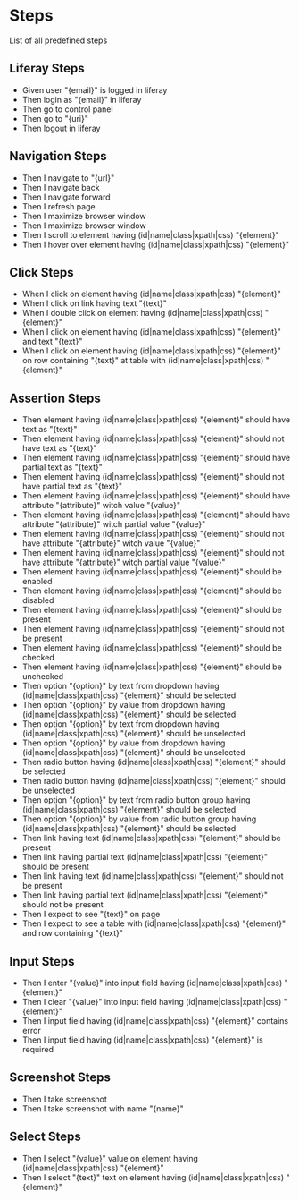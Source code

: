 # Steps

List of all predefined steps

## Liferay Steps

* Given user "{email}" is logged in liferay
* Then login as "{email}" in liferay
* Then go to control panel
* Then go to "{uri}"
* Then logout in liferay

## Navigation Steps

* Then I navigate to "{url}"
* Then I navigate back
* Then I navigate forward
* Then I refresh page
* Then I maximize browser window
* Then I maximize browser window
* Then I scroll to element having (id|name|class|xpath|css) "{element}"
* Then I hover over element having (id|name|class|xpath|css) "{element}"

## Click Steps

* When I click on element having (id|name|class|xpath|css) "{element}"
* When I click on link having text "{text}"
* When I double click on element having (id|name|class|xpath|css) "{element}"
* When I click on element having (id|name|class|xpath|css) "{element}" and text "{text}"
* When I click on element having (id|name|class|xpath|css) "{element}" on row containing "{text}" at table with (id|name|class|xpath|css) "{element}"

## Assertion Steps

* Then element having (id|name|class|xpath|css) "{element}" should have text as "{text}"
* Then element having (id|name|class|xpath|css) "{element}" should not have text as "{text}"
* Then element having (id|name|class|xpath|css) "{element}" should have partial text as "{text}"
* Then element having (id|name|class|xpath|css) "{element}" should not have partial text as "{text}"
* Then element having (id|name|class|xpath|css) "{element}" should have attribute "{attribute}" witch value "{value}"
* Then element having (id|name|class|xpath|css) "{element}" should have attribute "{attribute}" witch partial value "{value}"
* Then element having (id|name|class|xpath|css) "{element}" should not have attribute "{attribute}" witch value "{value}"
* Then element having (id|name|class|xpath|css) "{element}" should not have attribute "{attribute}" witch partial value "{value}"
* Then element having (id|name|class|xpath|css) "{element}" should be enabled
* Then element having (id|name|class|xpath|css) "{element}" should be disabled
* Then element having (id|name|class|xpath|css) "{element}" should be present
* Then element having (id|name|class|xpath|css) "{element}" should not be present
* Then element having (id|name|class|xpath|css) "{element}" should be checked
* Then element having (id|name|class|xpath|css) "{element}" should be unchecked
* Then option "{option}" by text from dropdown having (id|name|class|xpath|css) "{element}" should be selected
* Then option "{option}" by value from dropdown having (id|name|class|xpath|css) "{element}" should be selected
* Then option "{option}" by text from dropdown having (id|name|class|xpath|css) "{element}" should be unselected
* Then option "{option}" by value from dropdown having (id|name|class|xpath|css) "{element}" should be unselected
* Then radio button having (id|name|class|xpath|css) "{element}" should be selected
* Then radio button having (id|name|class|xpath|css) "{element}" should be unselected
* Then option "{option}" by text from radio button group having (id|name|class|xpath|css) "{element}" should be selected
* Then option "{option}" by value from radio button group having (id|name|class|xpath|css) "{element}" should be selected
* Then link having text (id|name|class|xpath|css) "{element}" should be present
* Then link having partial text (id|name|class|xpath|css) "{element}" should be present
* Then link having text (id|name|class|xpath|css) "{element}" should not be present
* Then link having partial text (id|name|class|xpath|css) "{element}" should not be present
* Then I expect to see "{text}" on page
* Then I expect to see a table with (id|name|class|xpath|css) "{element}" and row containing "{text}"

## Input Steps

* Then I enter "{value}" into input field having (id|name|class|xpath|css) "{element}"
* Then I clear "{value}" into input field having (id|name|class|xpath|css) "{element}"
* Then I input field having (id|name|class|xpath|css) "{element}" contains error
* Then I input field having (id|name|class|xpath|css) "{element}" is required

## Screenshot Steps

* Then I take screenshot
* Then I take screenshot with name "{name}"

## Select Steps

* Then I select "{value}" value on element having (id|name|class|xpath|css) "{element}"
* Then I select "{text}" text on element having (id|name|class|xpath|css) "{element}"
    
